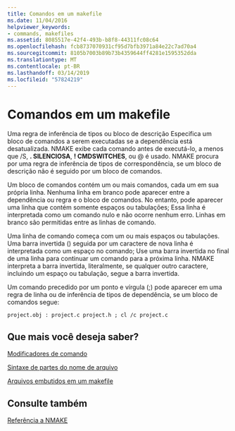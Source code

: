 ```yaml
---
title: Comandos em um makefile
ms.date: 11/04/2016
helpviewer_keywords:
- commands, makefiles
ms.assetid: 8085517e-42f4-493b-b8f8-44311fc08c64
ms.openlocfilehash: fcb8737070931cf95d7bfb3971a84e22c7ad70a4
ms.sourcegitcommit: 8105b7003b89b73b4359644ff4281e1595352dda
ms.translationtype: MT
ms.contentlocale: pt-BR
ms.lasthandoff: 03/14/2019
ms.locfileid: "57824219"
---
```

# <a name="commands-in-a-makefile"></a>Comandos em um makefile

Uma regra de inferência de tipos ou bloco de descrição Especifica um bloco de comandos a serem executadas se a dependência está desatualizada. NMAKE exibe cada comando antes de executá-lo, a menos que /S, **. SILENCIOSA**, **! CMDSWITCHES**, ou \@ é usado. NMAKE procura por uma regra de inferência de tipos de correspondência, se um bloco de descrição não é seguido por um bloco de comandos.

Um bloco de comandos contém um ou mais comandos, cada um em sua própria linha. Nenhuma linha em branco pode aparecer entre a dependência ou regra e o bloco de comandos. No entanto, pode aparecer uma linha que contém somente espaços ou tabulações; Essa linha é interpretada como um comando nulo e não ocorre nenhum erro. Linhas em branco são permitidas entre as linhas de comando.

Uma linha de comando começa com um ou mais espaços ou tabulações. Uma barra invertida (\) seguida por um caractere de nova linha é interpretada como um espaço no comando; Use uma barra invertida no final de uma linha para continuar um comando para a próxima linha. NMAKE interpreta a barra invertida, literalmente, se qualquer outro caractere, incluindo um espaço ou tabulação, segue a barra invertida.

Um comando precedido por um ponto e vírgula (;) pode aparecer em uma regra de linha ou de inferência de tipos de dependência, se um bloco de comandos segue:

```
project.obj : project.c project.h ; cl /c project.c
```

## <a name="what-do-you-want-to-know-more-about"></a>Que mais você deseja saber?

[Modificadores de comando](command-modifiers.md)

[Sintaxe de partes do nome de arquivo](filename-parts-syntax.md)

[Arquivos embutidos em um makefile](inline-files-in-a-makefile.md)

## <a name="see-also"></a>Consulte também

[Referência a NMAKE](nmake-reference.md)
